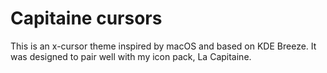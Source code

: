# Capitaine cursors
This is an x-cursor theme inspired by macOS and based on KDE Breeze. It was designed to pair well with my icon pack, La Capitaine.

